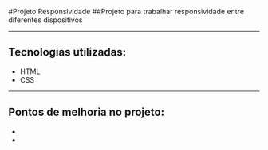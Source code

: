 #Projeto Responsividade
##Projeto para trabalhar responsividade entre diferentes dispositivos
<hr>
<h2>Tecnologias utilizadas:</h2>
<ul>
	<li>HTML</li>
	<li>CSS</li>
</ul>
<hr>
<h2>Pontos de melhoria no projeto:</h2>
<ul>
	<li></li>
	<li></li>
</ul>
